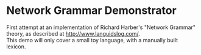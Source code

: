 # Network Grammar Demonstrator

First attempt at an implementation of Richard Harber's "Network Grammar" theory, as described at <http://www.languidslog.com/>.  
This demo will only cover a small toy language, with a manually built lexicon.
